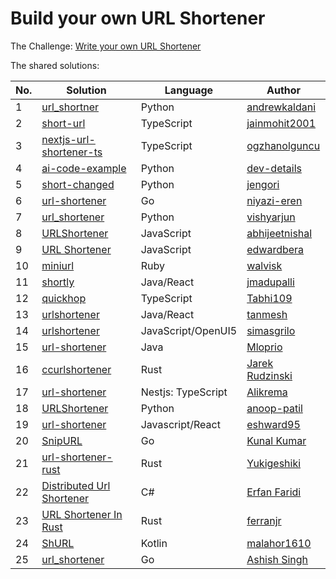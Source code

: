 # Build your own URL Shortener

The Challenge: [Write your own URL Shortener](https://codingchallenges.fyi/challenges/challenge-url-shortener)

The shared solutions:

| No. | Solution | Language | Author |
|----|----------|----------|--------|
| 1 | [url_shortner](https://github.com/andrewkaldani/url_shortner) | Python | [andrewkaldani](https://github.com/andrewkaldani) |
| 2 | [short-url](https://github.com/jainmohit2001/short-url) | TypeScript | [jainmohit2001](https://github.com/jainmohit2001) |
| 3 | [nextjs-url-shortener-ts](https://github.com/ogzhanolguncu/nextjs-url-shortener-ts) | TypeScript | [ogzhanolguncu](https://github.com/ogzhanolguncu) |
| 4 | [ai-code-example](https://github.com/dev-details/ai-code-example) | Python | [dev-details](https://github.com/dev-details) |
| 5 | [short-changed](https://github.com/jengori/short-changed) | Python | [jengori](https://github.com/jengori) |
| 6 | [url-shortener](https://github.com/niyazi-eren/url-shortener) | Go | [niyazi-eren](https://github.com/niyazi-eren/url-shortener) |
| 7 | [url_shortener](https://github.com/vishyarjun/url_shortener) | Python | [vishyarjun](https://github.com/vishyarjun) |
| 8 | [URLShortener](https://github.com/abhijeetnishal/URLShortener) | JavaScript | [abhijeetnishal](https://github.com/abhijeetnishal) |
| 9 | [URL Shortener](https://github.com/edwardbera/Url-Shortener) | JavaScript | [edwardbera](https://github.com/edwardbera) |
| 10 | [miniurl](https://github.com/walvisk/miniurl) | Ruby | [walvisk](https://github.com/walvisk) |
| 11 | [shortly](https://github.com/jmadupalli/shortly) | Java/React | [jmadupalli](https://github.com/jmadupalli) |
| 12 | [quickhop](https://github.com/Tabhi109/quickhop) | TypeScript | [Tabhi109](https://github.com/Tabhi109) |
| 13 | [urlshortener](https://github.com/tanmesh/urlshortener) | Java/React | [tanmesh](https://github.com/tanmesh) | 
| 14 | [urlshortener](https://github.com/simasgrilo/urlshortener) | JavaScript/OpenUI5 | [simasgrilo](https://github.com/simasgrilo) |
| 15 | [url-shortener](https://github.com/Mloprio/url-shortener) | Java | [Mloprio](https://github.com/Mloprio) |
| 16 | [ccurlshortener](https://github.com/jarekr/ccurlshortener) | Rust | [Jarek Rudzinski](https://github.com/jarekr) |
| 17 | [url-shortener](https://github.com/Alikrema/url-shortner) | Nestjs: TypeScript | [Alikrema](https://github.com/Alikrema/url-shortner)
| 18 | [URLShortener](https://github.com/anoop-patil/URLShortner) | Python | [anoop-patil](https://github.com/anoop-patil) |
| 19 | [url-shortener](https://github.com/eshward95/url-shortener) | Javascript/React | [eshward95](https://github.com/eshward95) |
| 20 | [SnipURL](https://github.com/KumarVariable/go-for-url-shortner) | Go | [Kunal Kumar](https://github.com/KumarVariable/) |
| 21 | [url-shortener-rust](https://github.com/Yukigeshiki/url-shortener-rust) | Rust | [Yukigeshiki](https://github.com/Yukigeshiki) |
| 22 | [Distributed Url Shortener](https://github.com/Erfan-ffa/UrlShortner-DistributedSystem-) | C# | [Erfan Faridi](https://github.com/Erfan-ffa) |
| 23 | [URL Shortener In Rust](https://github.com/ferranjr/build-your-own-in-rust/tree/main/url-shortener) | Rust | [ferranjr](https://github.com/ferranjr/) |
| 24 | [ShURL](https://github.com/malahor1610/ShURL) | Kotlin | [malahor1610](https://github.com/malahor1610) |
| 25 | [url_shortener](https://github.com/ashishsinghin/url_shortener) | Go | [Ashish Singh](https://github.com/ashishsinghin) |
